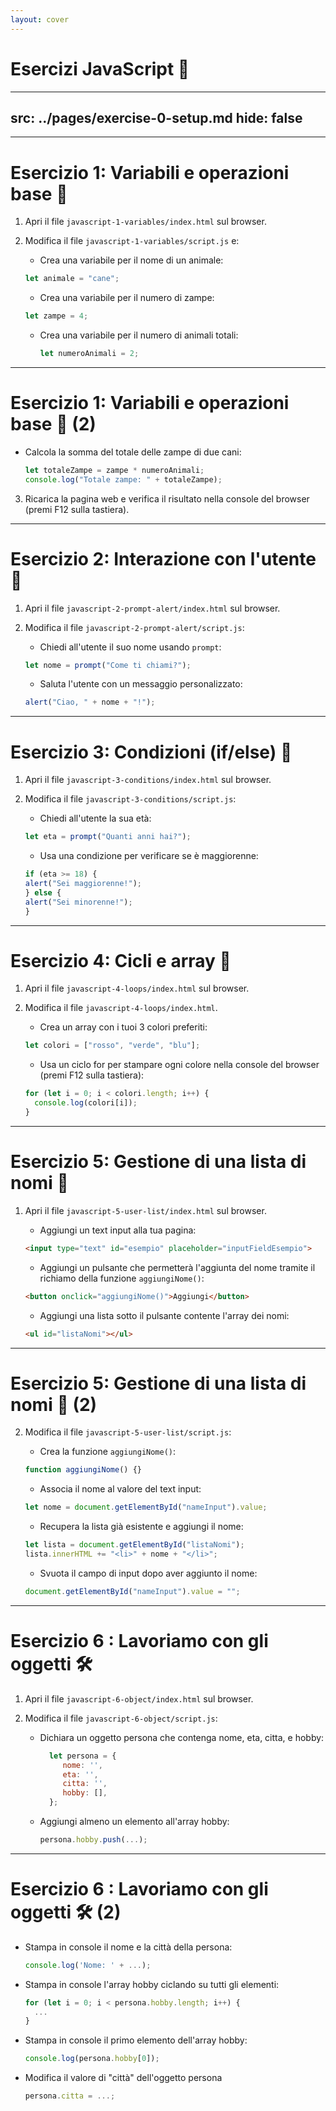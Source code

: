 ```yaml
---
layout: cover
---
```


# Esercizi JavaScript 💪

---
src: ../pages/exercise-0-setup.md
hide: false
---

---

# Esercizio 1: Variabili e operazioni base 🧮

1. Apri il file `javascript-1-variables/index.html` sul browser.
2. Modifica il file `javascript-1-variables/script.js` e:
   - Crea una variabile per il nome di un animale:

    ```js
    let animale = "cane";
    ```

   - Crea una variabile per il numero di zampe:

    ```js
    let zampe = 4;
    ```
   
   - Crea una variabile per il numero di animali totali:
     
     ```js
     let numeroAnimali = 2;
     ```

---

# Esercizio 1: Variabili e operazioni base 🧮 (2)

- Calcola la somma del totale delle zampe di due cani:

    ```js
    let totaleZampe = zampe * numeroAnimali;
    console.log("Totale zampe: " + totaleZampe);
    ```
    
3. Ricarica la pagina web e verifica il risultato nella console del browser (premi F12 sulla tastiera).

---

# Esercizio 2: Interazione con l'utente 🎤

1. Apri il file `javascript-2-prompt-alert/index.html` sul browser.
2. Modifica il file `javascript-2-prompt-alert/script.js`:
   - Chiedi all'utente il suo nome usando `prompt`:

    ```js
    let nome = prompt("Come ti chiami?");
    ```
   - Saluta l'utente con un messaggio personalizzato:

    ```js
    alert("Ciao, " + nome + "!");
    ```

---

# Esercizio 3: Condizioni (if/else) 🚦

1. Apri il file `javascript-3-conditions/index.html` sul browser.
2. Modifica il file `javascript-3-conditions/script.js`:
   - Chiedi all'utente la sua età:

    ```js
    let eta = prompt("Quanti anni hai?");
    ```
   - Usa una condizione per verificare se è maggiorenne:

    ```js
    if (eta >= 18) {
    alert("Sei maggiorenne!");
    } else {
    alert("Sei minorenne!");
    }
    ```

---

# Esercizio 4: Cicli e array 🔁

1. Apri il file `javascript-4-loops/index.html` sul browser.
2. Modifica il file `javascript-4-loops/index.html`.
   - Crea un array con i tuoi 3 colori preferiti:

    ```js
    let colori = ["rosso", "verde", "blu"];
    ```

   - Usa un ciclo for per stampare ogni colore nella console del browser (premi F12 sulla tastiera):

    ```js
    for (let i = 0; i < colori.length; i++) {
      console.log(colori[i]);
    }
    ```

---

  # Esercizio 5: Gestione di una lista di nomi 🧑

  1. Apri il file `javascript-5-user-list/index.html` sul browser.

     - Aggiungi un text input alla tua pagina:

      ```html
      <input type="text" id="esempio" placeholder="inputFieldEsempio">
      ```

     - Aggiungi un pulsante che permetterà l'aggiunta del nome tramite il richiamo della funzione `aggiungiNome()`: 

      ```html
      <button onclick="aggiungiNome()">Aggiungi</button>
      ```

     - Aggiungi una lista sotto il pulsante contente l'array dei nomi:

      ```html
      <ul id="listaNomi"></ul>
      ```

---

  # Esercizio 5: Gestione di una lista di nomi 🧑 (2)

  2. Modifica il file `javascript-5-user-list/script.js`:

     - Crea la funzione `aggiungiNome()`: 

      ```js
      function aggiungiNome() {}
      ```

     - Associa il nome al valore del text input: 

      ```js
      let nome = document.getElementById("nameInput").value;
      ```

     - Recupera la lista già esistente e aggiungi il nome:

      ```js
      let lista = document.getElementById("listaNomi");
      lista.innerHTML += "<li>" + nome + "</li>";
      ```

     - Svuota il campo di input dopo aver aggiunto il nome:

      ```js
      document.getElementById("nameInput").value = "";
      ```

---

  # Esercizio 6 : Lavoriamo con gli oggetti 🛠️

  1. Apri il file `javascript-6-object/index.html` sul browser.
  2. Modifica il file `javascript-6-object/script.js`:

     - Dichiara un oggetto persona che contenga nome, eta, citta, e hobby: 

       ```js
         let persona = {
            nome: '',
            eta: '',
            citta: '',
            hobby: [],
         };
       ```

     - Aggiungi almeno un elemento all'array hobby:

         ```js
         persona.hobby.push(...);
         ```

---

# Esercizio 6 : Lavoriamo con gli oggetti 🛠️ (2)

- Stampa in console il nome e la città della persona: 

    ```js
    console.log('Nome: ' + ...);
    ```


- Stampa in console l'array hobby ciclando su tutti gli elementi:

    ```js
    for (let i = 0; i < persona.hobby.length; i++) {
      ...
    }
    ```

- Stampa in console il primo elemento dell'array hobby:

    ```js
    console.log(persona.hobby[0]);
    ```

- Modifica il valore di "città" dell'oggetto persona

    ```js
    persona.citta = ...;
    ```
